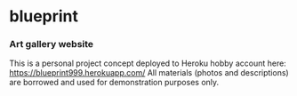 # blueprint
### Art gallery website

This is a personal project concept deployed to Heroku hobby account here: https://blueprint999.herokuapp.com/
All materials (photos and descriptions) are borrowed and used for demonstration purposes only.
